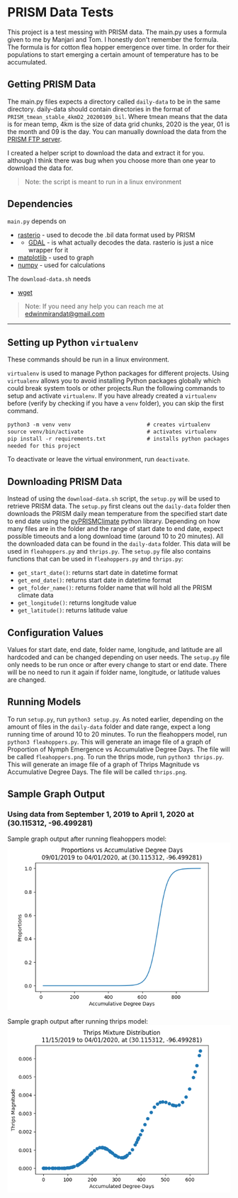 # PRISM Data Tests
This project is a test messing with PRISM data. The main.py uses a formula given to me by Manjari and Tom.
I honestly don't remember the formula. The formula is for cotton flea hopper emergence over time.
In order for their populations to start emerging a certain amount of temperature has to be accumulated.


## Getting PRISM Data
The main.py files expects a directory called `daily-data` to be in the same directory.
daily-data should contain directories in the format of `PRISM_tmean_stable_4kmD2_20200109_bil`.
Where tmean means that the data is for mean temp, 4km is the size of data grid chunks, 2020 is the year, 01 is the month and 09 is the day. 
You can manually download the data from the [PRISM FTP server](https://ftp.prism.oregonstate.edu/daily/tmean/).

I created a helper script to download the data and extract it for you. although I think there was bug when you choose more than one year to download the data for.
> Note: the script is meant to run in a linux environment

## Dependencies
`main.py` depends on
- [rasterio](https://rasterio.readthedocs.io/en/latest/index.html) - used to decode the .bil data format used by PRISM
- - [GDAL](https://gdal.org/) - is what actually decodes the data. rasterio is just a nice wrapper for it
- [matplotlib](https://matplotlib.org/) - used to graph
- [numpy](https://numpy.org/) - used for calculations

The `download-data.sh` needs
- [wget](https://www.gnu.org/software/wget/)

>Note: If you need any help you can reach me at edwinmirandat@gmail.com

---
## Setting up Python `virtualenv`
These commands should be run in a linux environment.

`virtualenv` is used to manage Python packages for different projects. Using `virtualenv` allows you to avoid installing Python packages globally which could break system tools or other projects.Run the following commands to setup and activate `virtualenv`. If you have already created a `virtualenv` before (verify by checking if you have a `venv` folder), you can skip the first command.
```
python3 -m venv venv						# creates virtualenv
source venv/bin/activate					# activates virtualenv
pip install -r requirements.txt				# installs python packages needed for this project
```
To deactivate or leave the virtual environment, run `deactivate`.

## Downloading PRISM Data
Instead of using the `download-data.sh` script, the `setup.py` will be used to retrieve PRISM data. The `setup.py` first cleans out the `daily-data` folder then downloads the PRISM daily mean temperature from the specified start date to end date using the [pyPRISMClimate](https://sdtaylor.github.io/pyPRISMClimate/) python library. Depending on how many files are in the folder and the range of start date to end date, expect possible timeouts and a long download time (around 10 to 20 minutes). All the downloaded data can be found in the `daily-data` folder. This data will be used in `fleahoppers.py` and `thrips.py`. The `setup.py` file also contains functions that can be used in `fleahoppers.py` and `thrips.py`:
- `get_start_date()`: returns start date in datetime format
- `get_end_date()`: returns start date in datetime format
- `get_folder_name()`: returns folder name that will hold all the PRISM climate data
- `get_longitude()`: returns longitude value
- `get_latitude()`: returns latitude value

## Configuration Values
Values for start date, end date, folder name, longitude, and latitude are all hardcoded and can be changed depending on user needs. The `setup.py` file only needs to be run once or after every change to start or end date. There will be no need to run it again if folder name, longitude, or latitude values are changed.

## Running Models
To run `setup.py`, run `python3 setup.py`. As noted earlier, depending on the amount of files in the `daily-data` folder and date range, expect a long running time of around 10 to 20 minutes. To run the fleahoppers model, run `python3 fleahoppers.py`. This will generate an image file of a graph of Proportion of Nymph Emergence vs Accumulative Degree Days. The file will be called `fleahoppers.png`. To run the thrips mode, run `python3 thrips.py`. This will generate an image file of a graph of Thrips Magnitude vs Accumulative Degree Days. The file will be called `thrips.png`.

## Sample Graph Output
### Using data from September 1, 2019 to April 1, 2020 at (30.115312, -96.499281)
Sample graph output after running fleahoppers model: <br>
![fleahoppers graph](./sample-graphs/sample-fleahoppers.png)

Sample graph output after running thrips model: <br>
![thrips graph](./sample-graphs/sample-thrips.png)